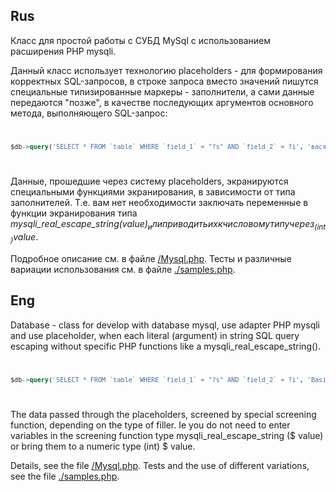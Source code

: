 Rus
---

Класс для простой работы с СУБД MySql с использованием расширения PHP mysqli.

Данный класс использует технологию placeholders - для формирования корректных SQL-запросов, в строке запроса вместо значений пишутся специальные типизированные маркеры - заполнители, а сами данные передаются "позже", в качестве последующих аргументов основного метода, выполняющего SQL-запрос:
<code>
```sql
$db->query('SELECT * FROM `table` WHERE `field_1` = "?s" AND `field_2` = ?i', 'вася', 30);
```
</code>

Данные, прошедшие через систему placeholders, экранируются специальными функциями экранирования, в зависимости от типа заполнителей. Т.е. вам нет необходимости заключать переменные в функции экранирования типа _mysqli_real_escape_string($value)_ или приводить их к числовому типу через _(int)$value_.

Подробное описание см. в файле <a href="https://github.com/Vasiliy-Makogon/Database/blob/master/Mysql.php">/Mysql.php</a>.
Тесты и различные вариации использования см. в файле <a href="https://github.com/Vasiliy-Makogon/Database/blob/master/samples.php">./samples.php</a>.

Eng
---

Database - class for develop with database mysql, use adapter PHP mysqli and use placeholder, when each literal (argument) in string SQL query escaping without specific PHP functions like a mysqli_real_escape_string(). 
<code>
```sql
$db->query('SELECT * FROM `table` WHERE `field_1` = "?s" AND `field_2` = ?i', 'Basiel', 30);
```
</code>

The data passed through the placeholders, screened by special screening function, depending on the type of filler. Ie you do not need to enter variables in the screening function type mysqli_real_escape_string ($ value) or bring them to a numeric type (int) $ value.

Details, see the file <a href="https://github.com/Vasiliy-Makogon/Database/blob/master/Mysql.php">/Mysql.php</a>. Tests and the use of different variations, see the file <a href="https://github.com/Vasiliy-Makogon/Database/blob/master/samples.php">./samples.php</a>.

